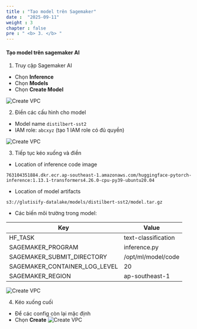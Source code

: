 ```yaml
---
title : "Tạo model trên Sagemaker"
date :  "2025-09-11" 
weight : 3 
chapter : false
pre : " <b> 3. </b> "
---
```


#### Tạo model trên sagemaker AI

1. Truy cập Sagemaker AI
- Chọn **Inference**
- Chọn **Models**
- Chọn **Create Model**


![Create VPC](/images/2/3.png?featherlight=false&width=90pc)

2. Điền các cấu hình cho model
- Model name ```distilbert-sst2```
- IAM role: ```abcxyz``` (tạo 1 IAM role có đủ quyền)

![Create VPC](/images/2/4.png?featherlight=false&width=90pc)


3. Tiếp tục kéo xuống và điền

- Location of inference code image
```
763104351884.dkr.ecr.ap-southeast-1.amazonaws.com/huggingface-pytorch-inference:1.13.1-transformers4.26.0-cpu-py39-ubuntu20.04
```

- Location of model artifacts
```
s3://glutisify-datalake/models/distilbert-sst2/model.tar.gz
```

- Các biến môi trường trong model:

| Key                          | Value                     |
|------------------------------|---------------------------|
| HF_TASK                      | text-classification       |
| SAGEMAKER_PROGRAM            | inference.py              |
| SAGEMAKER_SUBMIT_DIRECTORY   | /opt/ml/model/code        |
| SAGEMAKER_CONTAINER_LOG_LEVEL| 20                        |
| SAGEMAKER_REGION             | ap-southeast-1            |


![Create VPC](/images/2/5.png?featherlight=false&width=90pc)

4. Kéo xuống cuối
- Để các config còn lại mặc định
- Chọn **Create**
![Create VPC](/images/2/6.png?featherlight=false&width=90pc)